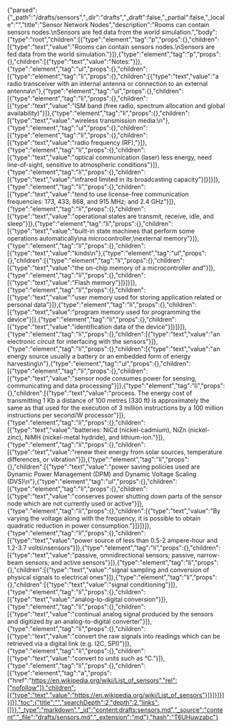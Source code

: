 {"parsed":{"_path":"/drafts/sensors","_dir":"drafts","_draft":false,"_partial":false,"_locale":"","title":"Sensor Network Nodes","description":"Rooms can contain sensors nodes.\nSensors are fed data from the world simulation.","body":{"type":"root","children":[{"type":"element","tag":"p","props":{},"children":[{"type":"text","value":"Rooms can contain sensors nodes.\nSensors are fed data from the world simulation."}]},{"type":"element","tag":"p","props":{},"children":[{"type":"text","value":"Notes:"}]},{"type":"element","tag":"ul","props":{},"children":[{"type":"element","tag":"li","props":{},"children":[{"type":"text","value":"a radio transceiver  with an internal antenna or connection to an external antenna\n"},{"type":"element","tag":"ul","props":{},"children":[{"type":"element","tag":"li","props":{},"children":[{"type":"text","value":"ISM band (free radio, spectrum allocation and global availability)"}]},{"type":"element","tag":"li","props":{},"children":[{"type":"text","value":"wireless transmission media:\n"},{"type":"element","tag":"ul","props":{},"children":[{"type":"element","tag":"li","props":{},"children":[{"type":"text","value":"radio frequency (RF),"}]},{"type":"element","tag":"li","props":{},"children":[{"type":"text","value":"optical communication (laser) less energy, need line-of-sight, sensitive to atmospheric conditions"}]},{"type":"element","tag":"li","props":{},"children":[{"type":"text","value":"infrared limited in its broadcasting capacity"}]}]}]},{"type":"element","tag":"li","props":{},"children":[{"type":"text","value":"tend to use license-free communication frequencies: 173, 433, 868, and 915 MHz; and 2.4 GHz"}]},{"type":"element","tag":"li","props":{},"children":[{"type":"text","value":"operational states are transmit, receive, idle, and sleep"}]},{"type":"element","tag":"li","props":{},"children":[{"type":"text","value":"built-in state machines that perform some operations automatically\na microcontroller,\nexternal memory"}]},{"type":"element","tag":"li","props":{},"children":[{"type":"text","value":"kinds\n"},{"type":"element","tag":"ul","props":{},"children":[{"type":"element","tag":"li","props":{},"children":[{"type":"text","value":"the on-chip memory of a microcontroller and"}]},{"type":"element","tag":"li","props":{},"children":[{"type":"text","value":"Flash memory"}]}]}]},{"type":"element","tag":"li","props":{},"children":[{"type":"text","value":"user memory used for storing application related or personal data"}]},{"type":"element","tag":"li","props":{},"children":[{"type":"text","value":"program memory used for programming the device"}]},{"type":"element","tag":"li","props":{},"children":[{"type":"text","value":"identification data of the device"}]}]}]},{"type":"element","tag":"li","props":{},"children":[{"type":"text","value":"an electronic circuit for interfacing with the sensors"}]},{"type":"element","tag":"li","props":{},"children":[{"type":"text","value":"an energy source usually a battery or an embedded form of energy harvesting\n"},{"type":"element","tag":"ul","props":{},"children":[{"type":"element","tag":"li","props":{},"children":[{"type":"text","value":"sensor node consumes power for sensing, communicating and data processing"}]},{"type":"element","tag":"li","props":{},"children":[{"type":"text","value":"process. The energy cost of transmitting 1 Kb a distance of 100 metres (330 ft) is approximately the same as that used for the execution of 3 million instructions by a 100 million instructions per second/W processor"}]},{"type":"element","tag":"li","props":{},"children":[{"type":"text","value":"batteries: NiCd (nickel-cadmium), NiZn (nickel-zinc), NiMH (nickel-metal hydride), and lithium-ion."}]},{"type":"element","tag":"li","props":{},"children":[{"type":"text","value":"renew their energy from solar sources, temperature differences, or vibration"}]},{"type":"element","tag":"li","props":{},"children":[{"type":"text","value":"power saving policies used are Dynamic Power Management (DPM) and Dynamic Voltage Scaling (DVS)\n"},{"type":"element","tag":"ul","props":{},"children":[{"type":"element","tag":"li","props":{},"children":[{"type":"text","value":"conserves power shutting down parts of the sensor node which are not currently used or active"}]},{"type":"element","tag":"li","props":{},"children":[{"type":"text","value":"By varying the voltage along with the frequency, it is possible to obtain quadratic reduction in power consumption."}]}]}]},{"type":"element","tag":"li","props":{},"children":[{"type":"text","value":"power source of less than 0.5-2 ampere-hour and 1.2-3.7 volts\nsensors"}]},{"type":"element","tag":"li","props":{},"children":[{"type":"text","value":"passive, omnidirectional sensors; passive, narrow-beam sensors; and active sensors"}]},{"type":"element","tag":"li","props":{},"children":[{"type":"text","value":"signal sampling and conversion of physical signals to electrical ones"}]},{"type":"element","tag":"li","props":{},"children":[{"type":"text","value":"signal conditioning"}]},{"type":"element","tag":"li","props":{},"children":[{"type":"text","value":"analog-to-digital conversion"}]},{"type":"element","tag":"li","props":{},"children":[{"type":"text","value":"continual analog signal produced by the sensors and digitized by an analog-to-digital converter"}]},{"type":"element","tag":"li","props":{},"children":[{"type":"text","value":"convert the raw signals into readings which can be retrieved via a digital link (e.g. I2C, SPI)"}]},{"type":"element","tag":"li","props":{},"children":[{"type":"text","value":"convert to units such as °C."}]},{"type":"element","tag":"li","props":{},"children":[{"type":"element","tag":"a","props":{"href":"https://en.wikipedia.org/wiki/List_of_sensors","rel":["nofollow"]},"children":[{"type":"text","value":"https://en.wikipedia.org/wiki/List_of_sensors"}]}]}]}]}]}],"toc":{"title":"","searchDepth":2,"depth":2,"links":[]}},"_type":"markdown","_id":"content:drafts:sensors.md","_source":"content","_file":"drafts/sensors.md","_extension":"md"},"hash":"T6UHuwzabc"}